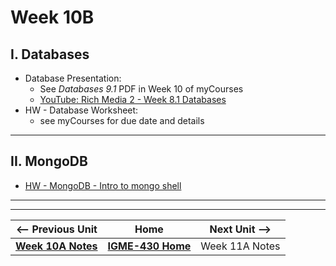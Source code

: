 # Week 10B

## I. Databases
- Database Presentation:
  -  See *Databases 9.1* PDF in Week 10 of myCourses
  - [YouTube: Rich Media 2 - Week 8.1 Databases](https://www.youtube.com/watch?v=BnUBOLjXVZU)
- HW - Database Worksheet:
  - see myCourses for due date and details
 
---

## II. MongoDB
- [HW - MongoDB - Intro to mongo shell](https://github.com/tonethar/IGME-430-Spring-2020/blob/master/notes/mongo-shell-intro.md)


---
---

| <-- Previous Unit | Home | Next Unit -->
| --- | --- | --- 
|   [**Week 10A Notes**](10A.md)  |  [**IGME-430 Home**](../) | Week 11A Notes
